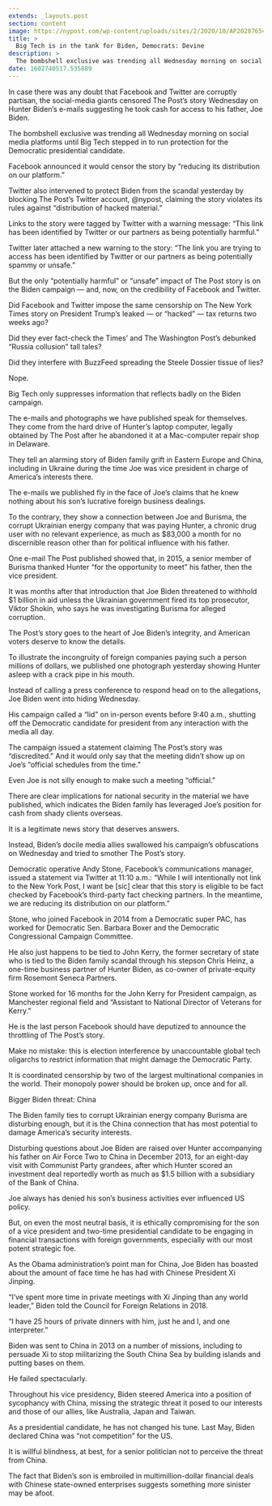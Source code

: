 ```yaml
--- 
extends: _layouts.post 
section: content 
image: https://nypost.com/wp-content/uploads/sites/2/2020/10/AP20287654868154.jpg?quality=90&strip=all&w=1200 
title: > 
  Big Tech is in the tank for Biden, Democrats: Devine 
description: > 
  The bombshell exclusive was trending all Wednesday morning on social media platforms until Big Tech stepped in to run protection for the Democratic presidential candidate.Big Tech only suppresses information that reflects badly on the Biden campaign.It was months after that introduction that Joe Biden threatened to withhold $1 billion in aid unless the Ukrainian government fired its top prosecutor, Viktor Shokin, who says he was investigating ­Burisma for alleged corruption.Instead of calling a press conference to respond head on to the ­allegations, Joe Biden went into hiding Wednesday.As the Obama administration’s point man for China, Joe Biden has boasted about the amount of face time he has had with Chinese President Xi Jinping. 
date: 1602740517.535889 
--- 
```

In case there was any doubt that Facebook and Twitter are corruptly partisan, the social-media giants censored The Post’s story Wednesday on Hunter Biden’s e-mails suggesting he took cash for access to his ­father, Joe Biden.

The bombshell exclusive was trending all Wednesday morning on social media platforms until Big Tech stepped in to run protection for the Democratic presidential candidate.

Facebook announced it would censor the story by “reducing its distribution on our platform.”

Twitter also intervened to protect Biden from the scandal yesterday by blocking The Post’s Twitter account, @nypost, claiming the story violates its rules against “distribution of hacked material.”

Links to the story were tagged by Twitter with a warning message: “This link has been identified by Twitter or our partners as being potentially harmful.”

Twitter later attached a new warning to the story: “The link you are trying to access has been identified by Twitter or our partners as being potentially spammy or unsafe.”

But the only “potentially harmful” or “unsafe” impact of The Post story is on the Biden campaign — and, now, on the credibility of Face­book and Twitter.

Did Facebook and Twitter impose the same censorship on The New York Times story on President Trump’s leaked — or “hacked” — tax returns two weeks ago?

Did they ever fact-check the Times’ and The Washington Post’s debunked “Russia collusion” tall tales?

Did they interfere with BuzzFeed spreading the Steele Dossier tissue of lies?

Nope.

Big Tech only suppresses information that reflects badly on the Biden campaign.

The e-mails and photographs we have published speak for themselves. They come from the hard drive of Hunter’s laptop computer, legally obtained by The Post after he abandoned it at a Mac-computer repair shop in Delaware.

They tell an alarming story of Biden family grift in Eastern Europe and China, including in Ukraine during the time Joe was vice president in charge of America’s interests there.

The e-mails we published fly in the face of Joe’s claims that he knew nothing about his son’s lucrative foreign business dealings.

To the contrary, they show a connection between Joe and ­Burisma, the corrupt Ukrainian energy company that was paying Hunter, a chronic drug user with no relevant experience, as much as $83,000 a month for no discernible reason other than for political influence with his father.

One e-mail The Post published showed that, in 2015, a senior member of Burisma thanked Hunter “for the opportunity to meet” his father, then the vice president.

It was months after that introduction that Joe Biden threatened to withhold $1 billion in aid unless the Ukrainian government fired its top prosecutor, Viktor Shokin, who says he was investigating ­Burisma for alleged corruption.

The Post’s story goes to the heart of Joe Biden’s integrity, and American voters deserve to know the details.

To illustrate the incongruity of foreign companies paying such a person millions of dollars, we published one photograph yesterday showing Hunter asleep with a crack pipe in his mouth.

Instead of calling a press conference to respond head on to the ­allegations, Joe Biden went into hiding Wednesday.

His campaign called a “lid” on in-person events before 9:40 a.m., shutting off the Democratic candidate for president from any interaction with the media all day.

The campaign issued a statement claiming The Post’s story was “discredited.” And it would only say that the meeting didn’t show up on Joe’s “official schedules from the time.”

Even Joe is not silly enough to make such a meeting “official.”

There are clear implications for national security in the material we have published, which indicates the Biden family has leveraged Joe’s position for cash from shady clients overseas.

It is a legitimate news story that deserves answers.

Instead, Biden’s docile media ­allies swallowed his campaign’s obfuscations on Wednesday and tried to smother The Post’s story.

Democratic operative Andy Stone, Facebook’s communications manager, issued a statement via Twitter at 11:10 a.m.: “While I will intentionally not link to the New York Post, I want be [sic] clear that this story is eligible to be fact checked by Facebook’s third-party fact checking partners. In the meantime, we are reducing its distribution on our platform.”

Stone, who joined Facebook in 2014 from a Democratic super PAC, has worked for Democratic Sen. Barbara Boxer and the Democratic Congressional Campaign Committee.

He also just happens to be tied to John Kerry, the former secretary of state who is tied to the Biden family scandal through his stepson Chris Heinz, a one-time business partner of Hunter Biden, as co-owner of private-equity firm Rosemont Seneca Partners.

Stone worked for 16 months for the John Kerry for President campaign, as Manchester regional field and “Assistant to National Director of Veterans for Kerry.”

He is the last person Facebook should have deputized to announce the throttling of The Post’s story.

Make no mistake: this is election interference by unaccountable global tech oligarchs to restrict information that might damage the Democratic Party.

It is coordinated censorship by two of the largest multinational companies in the world. Their monopoly power should be broken up, once and for all.

Bigger Biden threat: China

The Biden family ties to corrupt Ukrainian energy company Burisma are disturbing enough, but it is the China connection that has most potential to damage America’s security interests.

Disturbing questions about Joe Biden are raised over Hunter accompanying his father on Air Force Two to China in December 2013, for an eight-day visit with Communist Party grandees, after which Hunter scored an investment deal reportedly worth as much as $1.5 billion with a subsidiary of the Bank of China.

Joe always has denied his son’s business activities ever influenced US policy.

But, on even the most neutral basis, it is ethically compromising for the son of a vice president and two-time presidential candidate to be engaging in financial transactions with foreign governments, especially with our most potent strategic foe.

As the Obama administration’s point man for China, Joe Biden has boasted about the amount of face time he has had with Chinese President Xi Jinping.

“I’ve spent more time in private meetings with Xi Jinping than any world leader,” Biden told the Council for Foreign Relations in 2018.

“I have 25 hours of private dinners with him, just he and I, and one interpreter.”

Biden was sent to China in 2013 on a number of missions, including to persuade Xi to stop militarizing the South China Sea by building islands and putting bases on them.

He failed spectacularly.

Throughout his vice presidency, Biden steered America into a position of sycophancy with China, missing the strategic threat it posed to our interests and those of our allies, like Australia, Japan and Taiwan.

As a presidential candidate, he has not changed his tune. Last May, Biden declared China was “not competition” for the US.

It is willful blindness, at best, for a senior politician not to perceive the threat from China.

The fact that Biden’s son is embroiled in multimillion-dollar financial deals with Chinese state-owned enterprises suggests something more sinister may be afoot.